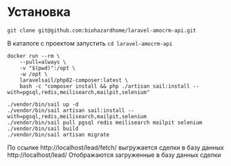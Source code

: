 # Установка
`git clone git@github.com:biohazardhome/laravel-amocrm-api.git`

В каталоге с проектом запустить `cd laravel-amocrm-api`
```
docker run --rm \
    --pull=always \
    -v "$(pwd)":/opt \
    -w /opt \
    laravelsail/php82-composer:latest \
    bash -c "composer install && php ./artisan sail:install --with=pgsql,redis,meilisearch,mailpit,selenium"
```
```
./vendor/bin/sail up -d 
./vendor/bin/sail artisan sail:install --with=pgsql,redis,meilisearch,mailpit,selenium
./vendor/bin/sail pull pgsql redis meilisearch mailpit selenium
./vendor/bin/sail build
./vendor/bin/sail artisan migrate
```

По ссылке http://localhost/lead/fetch/ выгружается сделки в базу данных
http://localhost/lead/ Отображаются загруженные в базу данных сделки 
